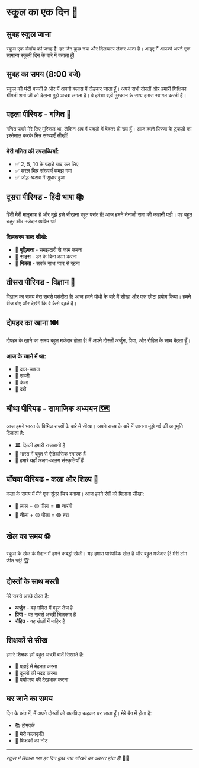# स्कूल का एक दिन 🏫

## सुबह स्कूल जाना

स्कूल एक रोमांच की जगह है! हर दिन कुछ नया और दिलचस्प लेकर आता है। आइए मैं आपको अपने एक सामान्य स्कूली दिन के बारे में बताता हूँ!

## सुबह का समय (8:00 बजे)

स्कूल की घंटी बजती है और मैं अपनी क्लास में दौड़कर जाता हूँ। अपने सभी दोस्तों और हमारी शिक्षिका श्रीमती शर्मा जी को देखना मुझे अच्छा लगता है। वे हमेशा बड़ी मुस्कान के साथ हमारा स्वागत करती हैं।

## पहला पीरियड - गणित 🔢

गणित पहले मेरे लिए मुश्किल था, लेकिन अब मैं पहाड़ों में बेहतर हो रहा हूँ। आज हमने पिज्जा के टुकड़ों का इस्तेमाल करके भिन्न संख्याएँ सीखीं!

### मेरी गणित की उपलब्धियाँ:
- ✅ 2, 5, 10 के पहाड़े याद कर लिए
- ✅ सरल भिन्न संख्याएँ समझ गया
- ✅ जोड़-घटाव में सुधार हुआ

## दूसरा पीरियड - हिंदी भाषा 📚

हिंदी मेरी मातृभाषा है और मुझे इसे सीखना बहुत पसंद है! आज हमने तेनाली रामा की कहानी पढ़ी। वह बहुत चतुर और मजेदार व्यक्ति था!

### दिलचस्प शब्द सीखे:
- 🌟 **बुद्धिमत्ता** - समझदारी से काम करना
- 🌟 **साहस** - डर के बिना काम करना
- 🌟 **मित्रता** - सबके साथ प्यार से रहना

## तीसरा पीरियड - विज्ञान 🔬

विज्ञान का समय मेरा सबसे पसंदीदा है! आज हमने पौधों के बारे में सीखा और एक छोटा प्रयोग किया। हमने बीज बोए और देखेंगे कि वे कैसे बढ़ते हैं।

## दोपहर का खाना 🍽️

दोपहर के खाने का समय बहुत मजेदार होता है! मैं अपने दोस्तों अर्जुन, प्रिया, और रोहित के साथ बैठता हूँ।

### आज के खाने में था:
- 🍛 दाल-चावल
- 🥒 सब्जी
- 🍌 केला
- 🥛 दही

## चौथा पीरियड - सामाजिक अध्ययन 🗺️

आज हमने भारत के विभिन्न राज्यों के बारे में सीखा। अपने राज्य के बारे में जानना मुझे गर्व की अनुभूति दिलाता है:
- 🏛️ दिल्ली हमारी राजधानी है
- 🏰 भारत में बहुत से ऐतिहासिक स्मारक हैं
- 🌴 हमारे यहाँ अलग-अलग संस्कृतियाँ हैं

## पाँचवा पीरियड - कला और शिल्प 🎨

कला के समय में मैंने एक सुंदर चित्र बनाया। आज हमने रंगों को मिलाना सीखा:
- 🔴 लाल + 🟡 पीला = 🟠 नारंगी
- 🔵 नीला + 🟡 पीला = 🟢 हरा

## खेल का समय ⚽

स्कूल के खेल के मैदान में हमने कबड्डी खेली। यह हमारा पारंपरिक खेल है और बहुत मजेदार है! मेरी टीम जीत गई! 🏆

## दोस्तों के साथ मस्ती

मेरे सबसे अच्छे दोस्त हैं:
- **अर्जुन** - वह गणित में बहुत तेज है
- **प्रिया** - वह सबसे अच्छी चित्रकार है
- **रोहित** - वह खेलों में माहिर है

## शिक्षकों से सीख

हमारे शिक्षक हमें बहुत अच्छी बातें सिखाते हैं:
- 📖 पढ़ाई में मेहनत करना
- 🤝 दूसरों की मदद करना
- 🌱 पर्यावरण की देखभाल करना

## घर जाने का समय

दिन के अंत में, मैं अपने दोस्तों को अलविदा कहकर घर जाता हूँ। मेरे बैग में होता है:
- 📚 होमवर्क
- 🎨 मेरी कलाकृति
- 📝 शिक्षकों का नोट

---

*स्कूल में बिताया गया हर दिन कुछ नया सीखने का अवसर होता है!* 📖✨